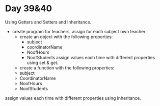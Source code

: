 # Day 39&40

Using Getters and Setters and Inheritance.

+ create program for teachers, assign for each subject own teacher
  - create an object with the following properties:
    - subject
    - coordinatorName
    - NoofHours
    - NoofStudents
assign values each time with different properties using set & get.
  - create a function with the following properties:
  - subject 
  - CoordinatorName
  - NoofHours
  - NoofStudents

assign values each time with different properties using inheritance.